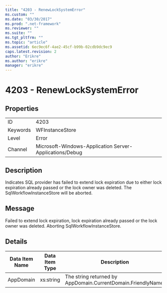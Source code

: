 ```yaml
---
title: "4203 - RenewLockSystemError"
ms.custom: ""
ms.date: "03/30/2017"
ms.prod: ".net-framework"
ms.reviewer: ""
ms.suite: ""
ms.tgt_pltfrm: ""
ms.topic: "article"
ms.assetid: 6ec9ec6f-4ae2-45cf-b99b-02cdb9dc9ec9
caps.latest.revision: 2
author: "Erikre"
ms.author: "erikre"
manager: "erikre"
---
```

# 4203 - RenewLockSystemError
## Properties  
  
|||  
|-|-|  
|ID|4203|  
|Keywords|WFInstanceStore|  
|Level|Error|  
|Channel|Microsoft-Windows-Application Server-Applications/Debug|  
  
## Description  
 Indicates SQL provider has failed to extend lock expiration due to either lock expiration already passed or the lock owner was deleted. The SqlWorkflowInstanceStore will be aborted.  
  
## Message  
 Failed to extend lock expiration, lock expiration already passed or the lock owner was deleted. Aborting SqlWorkflowInstanceStore.  
  
## Details  
  
|Data Item Name|Data Item Type|Description|  
|--------------------|--------------------|-----------------|  
|AppDomain|xs:string|The string returned by AppDomain.CurrentDomain.FriendlyName.|
